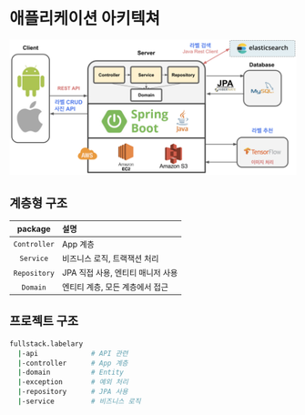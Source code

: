 # 애플리케이션 아키텍쳐

![db](img/architecture.png)

## 계층형 구조

| package | 설명 |
|:---:|:---|
| `Controller` | App 계층 |
| `Service` | 비즈니스 로직, 트랙잭션 처리 |
| `Repository` | JPA 직접 사용, 엔티티 매니저 사용 |
| `Domain` | 엔티티 계층, 모든 계층에서 접근 |

## 프로젝트 구조

``` bash
fullstack.labelary
  |-api             # API 관련
  |-controller      # App 계층
  |-domain          # Entity
  |-exception       # 예외 처리
  |-repository      # JPA 사용
  |-service         # 비즈니스 로직
```

